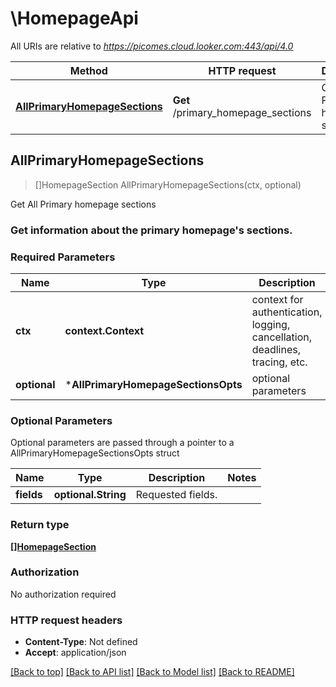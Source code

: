 # \HomepageApi

All URIs are relative to *https://picomes.cloud.looker.com:443/api/4.0*

Method | HTTP request | Description
------------- | ------------- | -------------
[**AllPrimaryHomepageSections**](HomepageApi.md#AllPrimaryHomepageSections) | **Get** /primary_homepage_sections | Get All Primary homepage sections



## AllPrimaryHomepageSections

> []HomepageSection AllPrimaryHomepageSections(ctx, optional)

Get All Primary homepage sections

### Get information about the primary homepage's sections. 

### Required Parameters


Name | Type | Description  | Notes
------------- | ------------- | ------------- | -------------
**ctx** | **context.Context** | context for authentication, logging, cancellation, deadlines, tracing, etc.
 **optional** | ***AllPrimaryHomepageSectionsOpts** | optional parameters | nil if no parameters

### Optional Parameters

Optional parameters are passed through a pointer to a AllPrimaryHomepageSectionsOpts struct


Name | Type | Description  | Notes
------------- | ------------- | ------------- | -------------
 **fields** | **optional.String**| Requested fields. | 

### Return type

[**[]HomepageSection**](HomepageSection.md)

### Authorization

No authorization required

### HTTP request headers

- **Content-Type**: Not defined
- **Accept**: application/json

[[Back to top]](#) [[Back to API list]](../README.md#documentation-for-api-endpoints)
[[Back to Model list]](../README.md#documentation-for-models)
[[Back to README]](../README.md)

